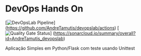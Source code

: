 # DevOps Hands On
[![DevOpsLab Pipeline](https://github.com/rngarcia/devopslab/actions/workflows/pipeline.yml/badge.svg)]
(https://github.com/AndreTamutis/devopslab/actions)
[![Quality Gate Status](https://sonarcloud.io/api/project_badges/measure?project=rngarcia_devopslab&metric=alert_status)]
(https://sonarcloud.io/summary/overall?id=AndreTamutis_devopslab)

Aplicação Simples em Python/Flask com teste usando Unittest
